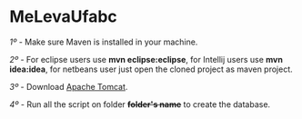 <h1>MeLevaUfabc</h1>

<p><i>1º</i> - Make sure Maven is installed in your machine.</p>
<p><i>2º</i> - For eclipse users use <strong>mvn eclipse:eclipse</strong>, for Intellij users use <strong>mvn idea:idea</strong>, for netbeans user just open the cloned project as maven project.</p>
<p><i>3º</i> - Download <a href="http://tomcat.apache.org/">Apache Tomcat</a>.</p>
<p><i>4º</i> - Run all the script on folder <strong><del>folder's name</del></strong> to create the database.</p>

